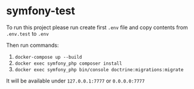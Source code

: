 # symfony-test

To run this project please run create first `.env` file and copy contents from `.env.test` to `.env`

Then run commands:
1. `docker-compose up --build`
2. `docker exec symfony_php composer install`
3. `docker exec symfony_php bin/console doctrine:migrations:migrate`

It will be available under `127.0.0.1:7777` or `0.0.0.0:7777`
